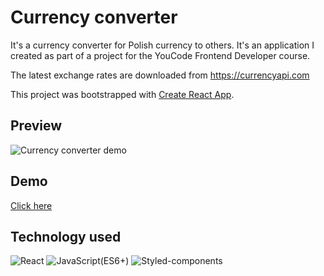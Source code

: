 # Currency converter


It's a currency converter for Polish currency to others. It's an application I created as part of a project for the YouCode Frontend Developer course.

The latest exchange rates are downloaded from https://currencyapi.com 

This project was bootstrapped with [Create React App](https://github.com/facebook/create-react-app).

## Preview

![Currency converter demo](https://i.postimg.cc/fLfZsfpx/currency-converter-demo-M12-2.gif)

## Demo

[Click here](https://krystiangreblowski.github.io/currency-converter-react/)

## Technology used
<p>
<img alt="React" src="https://img.shields.io/badge/React-61DAFB?logo=React&logoColor=white&style=flat" />
<img alt="JavaScript(ES6+)" src="https://img.shields.io/badge/JavaScript(ES6+)-F7DF1E?logo=JavaScript&logoColor=white&style=flat" />
<img alt="Styled-components" src="https://img.shields.io/badge/Styled Components-DB7093?logo=styled-components&logoColor=white&style=flat" />
</p>
